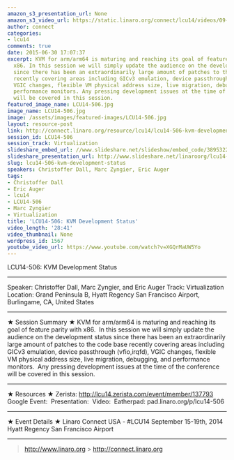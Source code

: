 ```yaml
---
amazon_s3_presentation_url: None
amazon_s3_video_url: https://static.linaro.org/connect/lcu14/videos/09-19-Friday/LCU14-506-%20KVM%20Development%20Status.mp4
author: connect
categories:
- lcu14
comments: true
date: 2015-06-30 17:07:37
excerpt: KVM for arm/arm64 is maturing and reaching its goal of feature parity with
  x86. In this session we will simply update the audience on the development status
  since there has been an extraordinarily large amount of patches to the code base
  recently covering areas including GICv3 emulation, device passthrough (vfio,irqfd),
  VGIC changes, flexible VM physical address size, live migration, debugging, and
  performance monitors. Any pressing development issues at the time of the conference
  will be covered in this session.
featured_image_name: LCU14-506.jpg
image_name: LCU14-506.jpg
image: /assets/images/featured-images/LCU14-506.jpg
layout: resource-post
link: http://connect.linaro.org/resource/lcu14/lcu14-506-kvm-development-status/
session_id: LCU14-506
session_track: Virtualization
slideshare_embed_url: //www.slideshare.net/slideshow/embed_code/38953226
slideshare_presentation_url: http://www.slideshare.net/linaroorg/lcu14-506-kvm-development-status
slug: lcu14-506-kvm-development-status
speakers: Christoffer Dall, Marc Zyngier, Eric Auger
tags:
- Christoffer Dall
- Eric Auger
- lcu14
- LCU14-506
- Marc Zyngier
- Virtualization
title: 'LCU14-506: KVM Development Status'
video_length: '28:41'
video_thumbnail: None
wordpress_id: 1567
youtube_video_url: https://www.youtube.com/watch?v=XGQrMaUW5Yo
---
```


LCU14-506: KVM Development Status

---

Speaker: Christoffer Dall, Marc Zyngier, and Eric Auger
Track: Virtualization
Location: Grand Peninsula B, Hyatt Regency San Francisco Airport, Burlingame, CA, United States

---

★ Session Summary ★
KVM for arm/arm64 is maturing and reaching its goal of feature parity with x86.  In this session we will simply update the audience on the development status since there has been an extraordinarily large amount of patches to the code base recently covering areas including GICv3 emulation, device passthrough (vfio,irqfd), VGIC changes, flexible VM physical address size, live migration, debugging, and performance monitors.  Any pressing development issues at the time of the conference will be covered in this session.

---

★ Resources ★
Zerista: http://lcu14.zerista.com/event/member/137793
Google Event: 
Presentation: 
Video: 
Eatherpad: pad.linaro.org/p/lcu14-506

---

★ Event Details ★
Linaro Connect USA - #LCU14
September 15-19th, 2014
Hyatt Regency San Francisco Airport

---

> http://www.linaro.org > http://connect.linaro.org